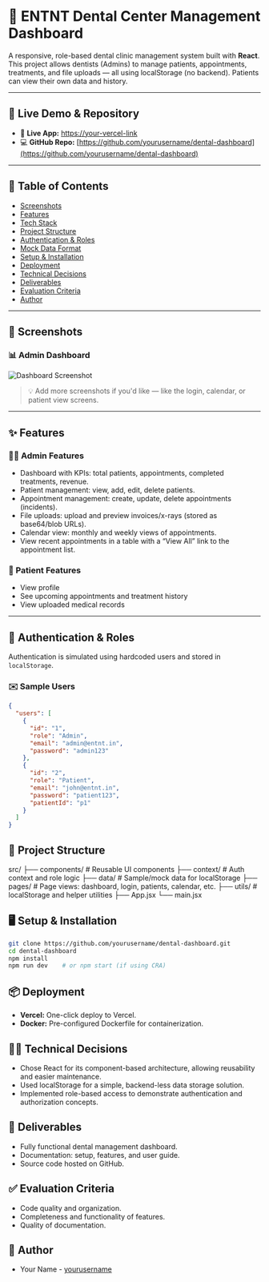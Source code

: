 # 🦷 ENTNT Dental Center Management Dashboard

A responsive, role-based dental clinic management system built with **React**. This project allows dentists (Admins) to manage patients, appointments, treatments, and file uploads — all using localStorage (no backend). Patients can view their own data and history.

---

## 🚀 Live Demo & Repository

- 🔗 **Live App:** [https://your-vercel-link](https://your-vercel-link)
- 💻 **GitHub Repo:** [https://github.com/yourusername/dental-dashboard](https://github.com/yourusername/dental-dashboard)

---

## 🧾 Table of Contents

- [Screenshots](#-screenshots)
- [Features](#-features)
- [Tech Stack](#-tech-stack)
- [Project Structure](#-project-structure)
- [Authentication & Roles](#-authentication--roles)
- [Mock Data Format](#-mock-data-format)
- [Setup & Installation](#-setup--installation)
- [Deployment](#-deployment)
- [Technical Decisions](#-technical-decisions)
- [Deliverables](#-deliverables)
- [Evaluation Criteria](#-evaluation-criteria)
- [Author](#-author)

---

## 📸 Screenshots

### 📊 Admin Dashboard

![Dashboard Screenshot](./screenshots/dashboard.png)

> 💡 Add more screenshots if you'd like — like the login, calendar, or patient view screens.

---

## ✨ Features

### 👨‍⚕️ Admin Features
- Dashboard with KPIs: total patients, appointments, completed treatments, revenue.
- Patient management: view, add, edit, delete patients.
- Appointment management: create, update, delete appointments (incidents).
- File uploads: upload and preview invoices/x-rays (stored as base64/blob URLs).
- Calendar view: monthly and weekly views of appointments.
- View recent appointments in a table with a “View All” link to the appointment list.

### 👤 Patient Features
- View profile
- See upcoming appointments and treatment history
- View uploaded medical records

---

## 🔐 Authentication & Roles

Authentication is simulated using hardcoded users and stored in `localStorage`.

### ✉️ Sample Users

```json
{
  "users": [
    {
      "id": "1",
      "role": "Admin",
      "email": "admin@entnt.in",
      "password": "admin123"
    },
    {
      "id": "2",
      "role": "Patient",
      "email": "john@entnt.in",
      "password": "patient123",
      "patientId": "p1"
    }
  ]
}
```

## 📁 Project Structure

src/
├── components/       # Reusable UI components
├── context/          # Auth context and role logic
├── data/             # Sample/mock data for localStorage
├── pages/            # Page views: dashboard, login, patients, calendar, etc.
├── utils/            # localStorage and helper utilities
├── App.jsx
└── main.jsx


## 🖥️ Setup & Installation

```bash
git clone https://github.com/yourusername/dental-dashboard.git
cd dental-dashboard
npm install
npm run dev    # or npm start (if using CRA)
```

## 📦 Deployment

- **Vercel:** One-click deploy to Vercel.
- **Docker:** Pre-configured Dockerfile for containerization.

## 🧑‍💻 Technical Decisions

- Chose React for its component-based architecture, allowing reusability and easier maintenance.
- Used localStorage for a simple, backend-less data storage solution.
- Implemented role-based access to demonstrate authentication and authorization concepts.

## 📜 Deliverables

- Fully functional dental management dashboard.
- Documentation: setup, features, and user guide.
- Source code hosted on GitHub.

## ✅ Evaluation Criteria

- Code quality and organization.
- Completeness and functionality of features.
- Quality of documentation.

## 👤 Author

- Your Name - [yourusername](https://github.com/yourusername)